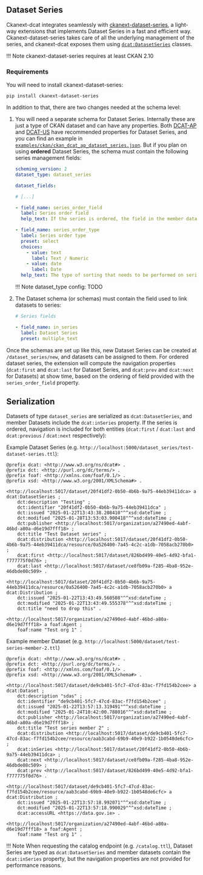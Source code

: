 ## Dataset Series

Ckanext-dcat integrates seamlessly with [ckanext-dataset-series](https://github.com/ckan/ckanext-dataset-series), a light-way extensions that implements Dataset Series in a fast and efficient way. Ckanext-dataset-series takes care of all the underlying management of the series, and ckanext-dcat exposes them using [`dcat:DatasetSeries`](https://www.w3.org/TR/vocab-dcat-3/#Class:Dataset_Series) classes.

!!! Note
    ckanext-dataset-series requires at least CKAN 2.10


### Requirements

You will need to install ckanext-dataset-series:

    pip install ckanext-dataset-series

In addition to that, there are two changes needed at the schema level:

1. You will need a separate schema for Dataset Series. Internally these are just a type of CKAN dataset and can have any properties. Both [DCAT-AP](https://semiceu.github.io/DCAT-AP/releases/3.0.0/#DatasetSeries) and [DCAT-US](https://doi-do.github.io/dcat-us/#properties-for-dataset-series) have recommended properties for Dataset Series, and you can find an example in [`examples/ckan/ckan_dcat_ap_dataset_series.json`](https://github.com/ckan/ckanext-dcat/blob/master/examples/ckan/ckan_dcat_ap_dataset_series.json). But if you plan on using **ordered** Dataset Series, the schema must contain the following series management fields:



    ```yaml
	scheming_version: 2
	dataset_type: dataset_series

	dataset_fields:

	# [...]

    - field_name: series_order_field
      label: Series order field
      help_text: If the series is ordered, the field in the member datasets that will be used for sorting.

    - field_name: series_order_type
      label: Series order type
      preset: select
      choices:
        - value: text
          label: Text / Numeric
        - value: date
          label: Date
      help_text: The type of sorting that needs to be performed on series members.
    ```
	!!! Note
		dataset_type config: TODO

2. The Dataset schema (or schemas) must contain the field used to link datasets to series:


    ```yaml
    # Series fields

    - field_name: in_series
      label: Dataset Series
      preset: multiple_text

    ```

Once the schemas are set up like this, new Dataset Series can be created at `/dataset_series/new`, and datasets can be assigned to them. For ordered dataset series, the extension will compute the navigation properties (`dcat:first` and `dcat:last` for Dataset Series, and `dcat:prev` and `dcat:next` for Datasets) at show time, based on the ordering of field provided with the `series_order_field` property.


## Serialization

Datasets of type `dataset_series` are serialized as `dcat:DatasetSeries`, and member Datasets include the `dcat:inSeries` property. If the series is ordered, navigation is included for both entities (`dcat:first` / `dcat:last` and `dcat:previous` / `dcat:next` respectively):

Example Dataset Series (e.g. `http://localhost:5000/dataset_series/test-dataset-series.ttl`):

```turtle
@prefix dcat: <http://www.w3.org/ns/dcat#> .
@prefix dct: <http://purl.org/dc/terms/> .
@prefix foaf: <http://xmlns.com/foaf/0.1/> .
@prefix xsd: <http://www.w3.org/2001/XMLSchema#> .

<http://localhost:5017/dataset/20f41df2-0b50-4b6b-9a75-44eb39411dca> a dcat:DatasetSeries ;
    dct:description "Testing" ;
    dct:identifier "20f41df2-0b50-4b6b-9a75-44eb39411dca" ;
    dct:issued "2025-01-22T13:43:38.208410"^^xsd:dateTime ;
    dct:modified "2025-01-28T13:53:03.900418"^^xsd:dateTime ;
    dct:publisher <http://localhost:5017/organization/a27490ed-4abf-46bd-a80a-d6e19d7fff18> ;
    dct:title "Test Dataset series" ;
    dcat:distribution <http://localhost:5017/dataset/20f41df2-0b50-4b6b-9a75-44eb39411dca/resource/0a526400-7a45-4c2c-a1db-7058acb270b0> ;
    dcat:first <http://localhost:5017/dataset/826bd499-40e5-4d92-bfa1-f777775f0d76> ;
    dcat:last <http://localhost:5017/dataset/ce8fb09a-f285-4ba8-952e-46dbde08c509> .

<http://localhost:5017/dataset/20f41df2-0b50-4b6b-9a75-44eb39411dca/resource/0a526400-7a45-4c2c-a1db-7058acb270b0> a dcat:Distribution ;
    dct:issued "2025-01-22T13:43:49.560508"^^xsd:dateTime ;
    dct:modified "2025-01-22T13:43:49.555378"^^xsd:dateTime ;
    dct:title "need to drop this" .

<http://localhost:5017/organization/a27490ed-4abf-46bd-a80a-d6e19d7fff18> a foaf:Agent ;
    foaf:name "Test org 1" .
```

Example member Dataset (e.g. `http://localhost:5000/dataset/test-series-member-2.ttl`)

```turtle
@prefix dcat: <http://www.w3.org/ns/dcat#> .
@prefix dct: <http://purl.org/dc/terms/> .
@prefix foaf: <http://xmlns.com/foaf/0.1/> .
@prefix xsd: <http://www.w3.org/2001/XMLSchema#> .

<http://localhost:5017/dataset/de9cb401-5fc7-47cd-83ac-f7fd154b2cee> a dcat:Dataset ;
    dct:description "sdas" ;
    dct:identifier "de9cb401-5fc7-47cd-83ac-f7fd154b2cee" ;
    dct:issued "2025-01-22T13:57:13.319491"^^xsd:dateTime ;
    dct:modified "2025-01-24T10:42:00.788016"^^xsd:dateTime ;
    dct:publisher <http://localhost:5017/organization/a27490ed-4abf-46bd-a80a-d6e19d7fff18> ;
    dct:title "Test series member 2" ;
    dcat:distribution <http://localhost:5017/dataset/de9cb401-5fc7-47cd-83ac-f7fd154b2cee/resource/aab3cabd-69b9-40e9-b922-1b0548de6cfc> ;
    dcat:inSeries <http://localhost:5017/dataset/20f41df2-0b50-4b6b-9a75-44eb39411dca> ;
    dcat:next <http://localhost:5017/dataset/ce8fb09a-f285-4ba8-952e-46dbde08c509> ;
    dcat:prev <http://localhost:5017/dataset/826bd499-40e5-4d92-bfa1-f777775f0d76> .

<http://localhost:5017/dataset/de9cb401-5fc7-47cd-83ac-f7fd154b2cee/resource/aab3cabd-69b9-40e9-b922-1b0548de6cfc> a dcat:Distribution ;
    dct:issued "2025-01-22T13:57:18.992071"^^xsd:dateTime ;
    dct:modified "2025-01-22T13:57:18.990029"^^xsd:dateTime ;
    dcat:accessURL <https://data.gov.ie> .

<http://localhost:5017/organization/a27490ed-4abf-46bd-a80a-d6e19d7fff18> a foaf:Agent ;
    foaf:name "Test org 1" .
```

!!! Note
	When requesting the catalog endpoint (e.g. `/catalog.ttl`), Dataset Series are typed as `dcat:DatasetSeries` and member datasets contain the `dcat:inSeries` property, but the navigation properties are not provided for performance reasons.
